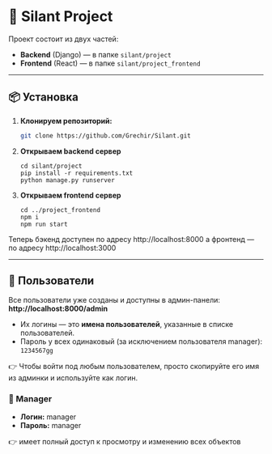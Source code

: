 # 🚜 Silant Project

Проект состоит из двух частей:  
- **Backend** (Django) — в папке `silant/project`
- **Frontend** (React) — в папке `silant/project_frontend`

---

## 📦 Установка

1. **Клонируем репозиторий:**
   ```bash
   git clone https://github.com/Grechir/Silant.git
   ```
2. **Открываем backend сервер**
   ```
   cd silant/project
   pip install -r requirements.txt
   python manage.py runserver
   ```
3. **Открываем frontend сервер**
   ```
   cd ../project_frontend
   npm i
   npm run start
   ```
   
Теперь бэкенд доступен по адресу
http://localhost:8000
а фронтенд — по адресу
http://localhost:3000

---

## 👥 Пользователи

Все пользователи уже созданы и доступны в админ-панели:  
**http://localhost:8000/admin**

- Их логины — это **имена пользователей**, указанные в списке пользователей.
- Пароль у всех одинаковый (за исключением пользователя manager): `1234567gg`

👉 Чтобы войти под любым пользователем, просто скопируйте его имя из админки и используйте как логин.

### 👤 Manager

- **Логин:** manager 
- **Пароль:** manager

👉 имеет полный доступ к просмотру и изменению всех объектов
  
